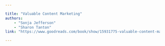 ```yaml
---

title: "Valuable Content Marketing"
authors:
    - "Sonja Jefferson"
    - "Sharon Tanton"
link: "https://www.goodreads.com/book/show/15931775-valuable-content-marketing" 

---
```

